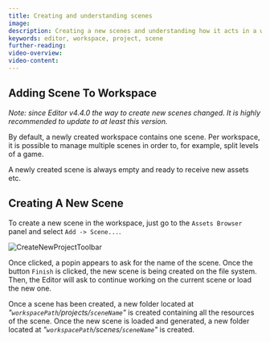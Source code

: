 ```yaml
---
title: Creating and understanding scenes
image: 
description: Creating a new scenes and understanding how it acts in a workspace
keywords: editor, workspace, project, scene
further-reading:
video-overview:
video-content:
---
```


## Adding Scene To Workspace

*Note: since Editor v4.4.0 the way to create new scenes changed. It is highly recommended to update to at least this version.*

By default, a newly created workspace contains one scene. Per workspace, it is possible to manage multiple
scenes in order to, for example, split levels of a game.

A newly created scene is always empty and ready to receive new assets etc.

## Creating A New Scene
To create a new scene in the workspace, just go to the `Assets Browser` panel and select `Add -> Scene...`.

![CreateNewProjectToolbar](/img/extensions/Editor/CreatingProject/create-new-project.png)

Once clicked, a popin appears to ask for the name of the scene. Once the button `Finish` is clicked,
the new scene is being created on the file system. Then, the Editor will ask to continue working
on the current scene or load the new one.

Once a scene has been created, a new folder located at *"`workspacePath`/projects/`sceneName`"* is created containing
all the resources of the scene. Once the new scene is loaded and generated, a new folder located at *"`workspacePath`/scenes/`sceneName`"* is created.
